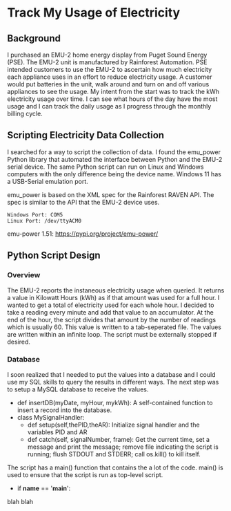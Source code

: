 # Track My Usage of Electricity

## Background

I purchased an EMU-2 home energy display from Puget Sound Energy (PSE).  The EMU-2 unit is manufactured by Rainforest Automation.  PSE intended customers to use the EMU-2 to ascertain how much electricity each appliance uses in an effort to reduce electricity usage.  A customer would put batteries in the unit, walk around and turn on and off various appliances to see the usage.  My intent from the start was to track the kWh electricity usage over time.  I can see what hours of the day have the most usage and I can track the daily usage as I progress through the monthly billing cycle.

## Scripting Electricity Data Collection

I searched for a way to script the collection of data. I found the emu_power Python library that automated the interface between Python and the EMU-2 serial device.  The same Python script can run on Linux and Windows computers with the only difference being the device name.  Windows 11 has a USB-Serial emulation port.

emu_power is based on the XML spec for the Rainforest RAVEN API.  The spec is similar to the API that the EMU-2 device uses.

```
Windows Port: COM5
Linux Port: /dev/ttyACM0
```

emu-power 1.51: https://pypi.org/project/emu-power/

## Python Script Design

### Overview

The EMU-2 reports the instaneous electricity usage when queried.  It returns a value in Kilowatt Hours (kWh) as if that amount was used for a full hour.  I wanted to get a total of electricity used for each whole hour.  I decided to take a reading every minute and add that value to an accumulator.  At the end of the hour, the script divides that amount by the number of readings which is usually 60.  This value is written to a tab-seperated file.  The values are written within an infinite loop.  The script must be externally stopped if desired.

### Database

I soon realized that I needed to put the values into a database and I could use my SQL skills to query the results in different ways.  The next step was to setup a MySQL database to receive the values.

* def insertDB(myDate, myHour, mykWh): A self-contained function to insert a record into the database.
* class MySignalHandler:
  * def setup(self,thePID,theAR): Initialize signal handler and the variables PID and AR
  * def catch(self, signalNumber, frame): Get the current time, set a message and print the message; remove file indicating the script is running; flush STDOUT and STDERR; call os.kill() to kill itself.
  
The script has a main() function that contains the a lot of the code.  main() is used to ensure that the script is run as top-level script.

* if __name__ == '__main__':

blah blah
